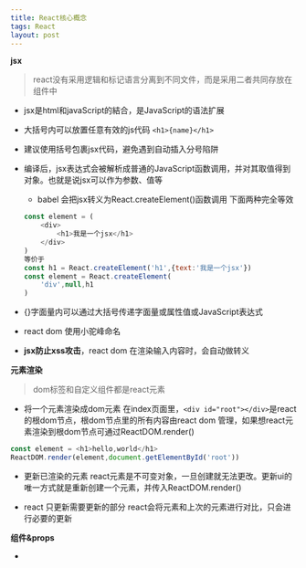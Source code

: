 ```yaml
---
title: React核心概念
tags: React
layout: post
---
```



**jsx**
>react没有采用逻辑和标记语言分离到不同文件，而是采用二者共同存放在组件中

- jsx是html和javaScript的結合，是JavaScript的语法扩展

- 大括号内可以放置任意有效的js代码 ```<h1>{name}</h1>```

- 建议使用括号包裹jsx代码，避免遇到自动插入分号陷阱

- 编译后，jsx表达式会被解析成普通的JavaScript函数调用，并对其取值得到对象。也就是说jsx可以作为参数、值等
    - babel 会把jsx转义为React.createElement()函数调用
    下面两种完全等效
    ```javaScript
    const element = (
        <div>
            <h1>我是一个jsx</h1>
        </div>
    )
    等价于
    const h1 = React.createElement('h1',{text:'我是一个jsx'})
    const element = React.createElement(
        'div',null,h1
    )
    ```

- {}字面量内可以通过大括号传递字面量或属性值或JavaScript表达式

- react dom 使用小驼峰命名

- <strong>jsx防止xss攻击</strong>，react dom 在渲染输入内容时，会自动做转义
 
**元素渲染**
>dom标签和自定义组件都是react元素

- 将一个元素渲染成dom元素
在index页面里，```<div id="root"></div>```是react的根dom节点，根dom节点里的所有内容由react dom 管理，如果想react元素渲染到根dom节点可通过ReactDOM.render()
```javascript
const element = <h1>hello,world</h1>
ReactDOM.render(element,document.getElementById('root'))
```

- 更新已渲染的元素
react元素是不可变对象，一旦创建就无法更改。更新ui的唯一方式就是重新创建一个元素，并传入ReactDOM.render()

- react 只更新需要更新的部分
react会将元素和上次的元素进行对比，只会进行必要的更新

**组件&props**

 - 





